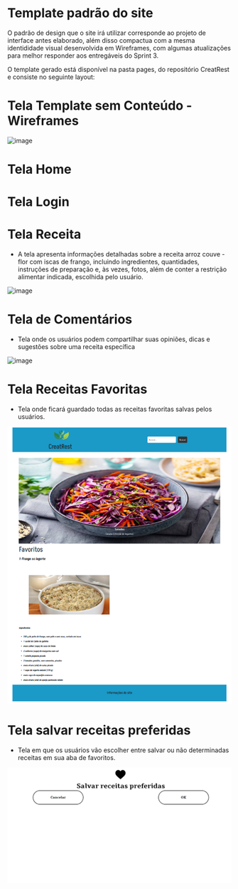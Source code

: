 # Template padrão do site

O padrão de design que o site irá utilizar corresponde ao projeto de interface antes elaborado, além disso compactua com a mesma identididade visual desenvolvida em Wireframes, com algumas atualizações para melhor responder aos entregáveis do Sprint 3.

O template gerado está disponível na pasta pages, do repositório CreatRest e consiste no seguinte layout:

# Tela Template sem Conteúdo - Wireframes
![image](https://github.com/ICEI-PUC-Minas-PMV-ADS/pmv-ads-2023-1-e1-proj-web-t15-e1-proj-web-t15-time2-crearest/assets/125780065/55f1be60-ce24-4ca3-900d-23fa08756360)
# Tela Home

# Tela Login

# Tela Receita
<ul>
  <li>A tela apresenta informações detalhadas sobre a receita arroz couve -flor com iscas de frango, incluindo ingredientes, quantidades, instruções de preparação e, às vezes, fotos, além de conter a restrição alimentar indicada, escolhida pelo usuário.     </li>
</ul>
    
![image](https://github.com/ICEI-PUC-Minas-PMV-ADS/pmv-ads-2023-1-e1-proj-web-t15-e1-proj-web-t15-time2-crearest/assets/125780065/a91bf1cc-5232-4e3a-b554-6cf107aedf20)

# Tela de Comentários
<ul>
  <li>Tela onde os usuários podem compartilhar suas opiniões, dicas e sugestões sobre uma receita específica
  </li>
</ul>

![image](https://github.com/ICEI-PUC-Minas-PMV-ADS/pmv-ads-2023-1-e1-proj-web-t15-e1-proj-web-t15-time2-crearest/assets/125780065/b4a3307f-f915-4212-a5b5-a8ff123f0354)

# Tela Receitas Favoritas
<ul>
  <li>Tela onde ficará guardado todas as receitas favoritas salvas pelos usuários.</li>
</ul>

![image](https://github.com/vinicius665/receitas-preferidas/blob/main/projeto%20site%20receitas%20preferidas/assets/print%20receitas%20favoritas.png)

# Tela salvar receitas preferidas
<ul>
  <li>Tela em que os usuários vão escolher entre salvar ou não determinadas receitas em sua aba de favoritos.</li>
</ul>

![image](https://github.com/vinicius665/receitas-preferidas/blob/main/projeto%20site%20receitas%20preferidas/assets/salvar%20receitas%20preferidas.png)


